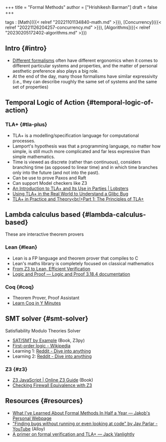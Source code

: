 +++
title = "Formal Methods"
author = ["Hrishikesh Barman"]
draft = false
+++

tags
: [Math]({{< relref "20221101134840-math.md" >}}), [Concurrency]({{< relref "20221126204257-concurrency.md" >}}), [Algorithms]({{< relref "20230205172402-algorithms.md" >}})


## Intro {#intro}

-   [Different formalisms](https://www.reddit.com/r/tlaplus/comments/n7mj3u/can_formal_methods_succeed_where_uml_failed/) often have different ergonomics when it comes to different particular systems and properties, and the matter of personal aesthetic preference also plays a big role.
-   At the end of the day, many those formalisms have similar expressivity (i.e., they can describe roughly the same set of systems and the same set of properties)


## Temporal Logic of Action {#temporal-logic-of-action}


### TLA+ {#tla-plus}

-   TLA+ is a modelling/specification language for computational processes.
-   Lamport's hypothesis was that a programming language, no matter how simple, is still much more complicated and far less expressive than simple mathematics.
-   Time is viewed as discrete (rather than continuous), considers branching time (as opposed to linear time) and in which time branches only into the future (and not into the past).
-   Can be use to prove Paxos and Raft
-   Can support Model checkers like Z3
-   [An Introduction to TLA+ and Its Use in Parties | Lobsters](https://lobste.rs/s/ry1gda/introduction_tla_its_use_parties)
-   [Using TLA+ in the Real World to Understand a Glibc Bug](https://probablydance.com/2020/10/31/using-tla-in-the-real-world-to-understand-a-glibc-bug/)
-   [TLA+ in Practice and Theory&lt;br/&gt;Part 1: The Principles of TLA+](https://pron.github.io/posts/tlaplus_part1)


## Lambda calculus based {#lambda-calculus-based}

These are interactive theorem provers


### Lean {#lean}

-   Lean is a FP language and theorem prover that compiles to C
-   Lean's maths library is completely focused on classical mathematics
-   [From Z3 to Lean, Efficient Verification](https://www.youtube.com/watch?v=BGUEyfmUgiQ)
-   [Logic and Proof — Logic and Proof 3.18.4 documentation](https://leanprover.github.io/logic_and_proof/)


### Coq {#coq}

-   Theorem Prover, Proof Assistant
-   [Learn Coq in Y Minutes](https://learnxinyminutes.com/docs/coq/)


## SMT solver {#smt-solver}

Satisfiability Modulo Theories Solver

-   [SAT/SMT by Example](https://sat-smt.codes/main.html) (Book, Z3py)
-   [First-order logic - Wikipedia](https://en.wikipedia.org/wiki/First-order_logic)
-   Learning 1: [Reddit - Dive into anything](https://www.reddit.com/r/algorithms/comments/a0mwyg/any_resources_for_writing_a_sat_solver_for_a/?share_id=DBbqUW2P2_bAJg5ZjQ3Pg)
-   Learning 2: [Reddit - Dive into anything](https://www.reddit.com/r/ProgrammingLanguages/comments/kvwvm6/learning_about_smt_solvers/?share_id=JqQUZYbt4_wUm7BhqMHLW)


### Z3 {#z3}

-   [Z3 JavaScript | Online Z3 Guide](https://microsoft.github.io/z3guide/programming/Z3%20JavaScript%20Examples/) (Book)
-   [Checking Firewall Equivalence with Z3](https://ahelwer.ca/post/2018-02-13-z3-firewall/)


## Resources {#resources}

-   [What I've Learned About Formal Methods In Half a Year — Jakob's Personal Webpage](https://jakob.space/blog/what-ive-learned-about-formal-methods.html)
-   ["Finding bugs without running or even looking at code" by Jay Parlar - YouTube](https://www.youtube.com/watch?v=FvNRlE4E9QQ) (Alloy)
-   [A primer on formal verification and TLA+ — Jack Vanlightly](https://jack-vanlightly.com/blog/2023/10/10/a-primer-on-formal-verification-and-tla)
